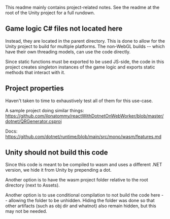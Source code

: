 This readme mainly contains project-related notes.
See the readme at the root of the Unity project for a full rundown.

## Game logic C# files not located here
Instead, they are located in the parent directory.
This is done to allow for the Unity project to build for multiple platforms.
The non-WebGL builds -- which have their own threading models, can use the code directly.

Since static functions must be exported to be used JS-side,
the code in this project creates singleton instances of the game logic and exports static methods that interact with it.

## Project properties
Haven't taken to time to exhaustively test all of them for this use-case.

A sample project doing similar things:
https://github.com/ilonatommy/reactWithDotnetOnWebWorker/blob/master/dotnet/QRGenerator.csproj

Docs:
https://github.com/dotnet/runtime/blob/main/src/mono/wasm/features.md 

## Unity should not build this code
Since this code is meant to be compiled to wasm and uses a different .NET version,
we hide it from Unity by prepending a dot.

Another option is to have the wasm project folder relative to the root directory
(next to Assets).

Another option is to use conditional compilation to not build the code here --
allowing the folder to be unhidden.
Hiding the folder was done so that other artifacts (such as obj dir and whatnot) also remain hidden,
but this may not be needed.